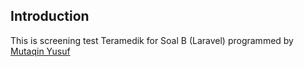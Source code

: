 ## Introduction

This is screening test Teramedik for Soal B (Laravel) programmed by [Mutaqin Yusuf](https://www.linkedin.com/in/mutaqin-yusuf/)